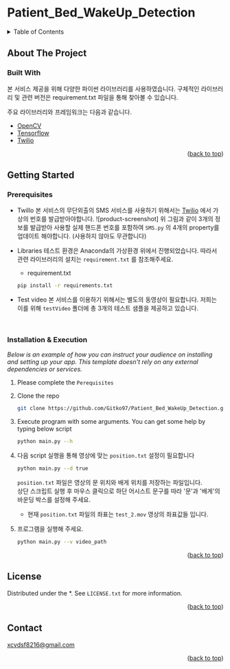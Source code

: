 # Patient_Bed_WakeUp_Detection






<!-- TABLE OF CONTENTS -->
<details>
  <summary>Table of Contents</summary>
  <ol>
    <li>
      <a href="#about-the-project">About The Project</a>
      <ul>
        <li><a href="#built-with">Built With</a></li>
      </ul>
    </li>
    <li>
      <a href="#getting-started">Getting Started</a>
      <ul>
        <li><a href="#prerequisites">Prerequisites</a></li>
        <li><a href="#installation">Installation</a></li>
      </ul>
    </li>
    <li><a href="#license">License</a></li>
    <li><a href="#contact">Contact</a></li>
  </ol>
</details>



<!-- ABOUT THE PROJECT -->
## About The Project


### Built With

본 서비스 제공을 위해 다양한 파이썬 라이브러리를 사용하였습니다. 
구체적인 라이브러리 및 관련 버전은 requirement.txt 파일을 통해 찾아볼 수 있습니다.

주요 라이브러리와 프레임워크는 다음과 같습니다.

* [OpenCV](https://opencv.org/)
* [Tensorflow](https://www.tensorflow.org/)
* [Twilio](https://www.twilio.com/)

<p align="right">(<a href="#top">back to top</a>)</p>



<!-- GETTING STARTED -->
## Getting Started

### Prerequisites

* Twillo
  본 서비스의 무단외출의 SMS 서비스를 사용하기 위해서는 [Twilio](https://www.twilio.com/) 에서 가상의 번호를 발급받아야합니다.
  ![product-screenshot]
  위 그림과 같이 3개의 정보를 발급받아 사용할 실제 핸드폰 번호를 포함하여 `SMS.py` 의 4개의 property를 업데이트 해야합니다. (사용하지 않아도 무관합니다)

* Libraries
  테스트 환경은 Anaconda의 가상환경 위에서 진행되었습니다.
  따라서 관련 라이브러리의 설치는 `requirement.txt` 를 참조해주세요.
  
  * requirement.txt
  ```sh
  pip install -r requirements.txt
  ```

* Test video
  본 서비스를 이용하기 위해서는 별도의 동영상이 필요합니다.
  저희는 이를 위해 `testVideo` 폴더에 총 3개의 테스트 샘플을 제공하고 있습니다.

</br>

### Installation & Execution

_Below is an example of how you can instruct your audience on installing and setting up your app. This template doesn't rely on any external dependencies or services._

1. Please complete the `Perequisites`
2. Clone the repo
   ```sh
   git clone https://github.com/Gitko97/Patient_Bed_WakeUp_Detection.git
   ```
3. Execute program with some arguments. You can get some help by typing below script
   
   ```sh
   python main.py --h
   ```
   
4. 다음 script 실행을 통해 영상에 맞는 `position.txt` 설정이 필요합니다
   
   ```sh
   python main.py --d true
   ```
   
   
   `position.txt` 파일은 영상의 문 위치와 배게 위치를 저장하는 파일입니다. </br>
   상단 스크립트 실행 후 마우스 클릭으로 하단 어시스트 문구를 따라 '문'과 '배게'의 바운딩 박스를 설정해 주세요.
    
    * 현재 `position.txt` 파일의 좌표는 `test_2.mov` 영상의 좌표값들 입니다.
5. 프로그램을 실행해 주세요.
   
   ```sh
   python main.py --v video_path
   ```
   
<p align="right">(<a href="#top">back to top</a>)</p>

<!-- LICENSE -->
## License

Distributed under the *. See `LICENSE.txt` for more information.

<p align="right">(<a href="#top">back to top</a>)</p>



<!-- CONTACT -->
## Contact

xcvdsf8216@gmail.com

<p align="right">(<a href="#top">back to top</a>)</p>



<!-- MARKDOWN LINKS & IMAGES -->
<!-- https://www.markdownguide.org/basic-syntax/#reference-style-links -->
[contributors-shield]: https://img.shields.io/github/contributors/othneildrew/Best-README-Template.svg?style=for-the-badge
[contributors-url]: https://github.com/othneildrew/Best-README-Template/graphs/contributors
[forks-shield]: https://img.shields.io/github/forks/othneildrew/Best-README-Template.svg?style=for-the-badge
[forks-url]: https://github.com/othneildrew/Best-README-Template/network/members
[stars-shield]: https://img.shields.io/github/stars/othneildrew/Best-README-Template.svg?style=for-the-badge
[stars-url]: https://github.com/othneildrew/Best-README-Template/stargazers
[issues-shield]: https://img.shields.io/github/issues/othneildrew/Best-README-Template.svg?style=for-the-badge
[issues-url]: https://github.com/othneildrew/Best-README-Template/issues
[license-shield]: https://img.shields.io/github/license/othneildrew/Best-README-Template.svg?style=for-the-badge
[license-url]: https://github.com/othneildrew/Best-README-Template/blob/master/LICENSE.txt
[linkedin-shield]: https://img.shields.io/badge/-LinkedIn-black.svg?style=for-the-badge&logo=linkedin&colorB=555
[linkedin-url]: https://linkedin.com/in/othneildrew

